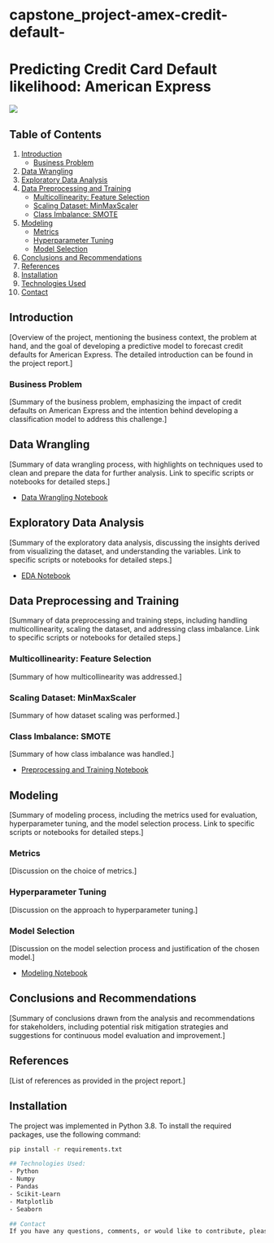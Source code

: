 # capstone_project-amex-credit-default-
# Predicting Credit Card Default likelihood: American Express
[![](https://img.shields.io/badge/Python-3.8-blue)](#) 

## Table of Contents
1. [Introduction](#introduction)
    - [Business Problem](#business-problem)
2. [Data Wrangling](#data-wrangling)
3. [Exploratory Data Analysis](#exploratory-data-analysis)
4. [Data Preprocessing and Training](#data-preprocessing-and-training)
    - [Multicollinearity: Feature Selection](#multicollinearity-feature-selection)
    - [Scaling Dataset: MinMaxScaler](#scaling-dataset-minmaxscaler)
    - [Class Imbalance: SMOTE](#class-imbalance-smote)
5. [Modeling](#modeling)
    - [Metrics](#metrics)
    - [Hyperparameter Tuning](#hyperparameter-tuning)
    - [Model Selection](#model-selection)
6. [Conclusions and Recommendations](#conclusions-and-recommendations)
7. [References](#references)
8. [Installation](#installation)
9. [Technologies Used](#technologies-used)
10. [Contact](#contact)

## Introduction
[Overview of the project, mentioning the business context, the problem at hand, and the goal of developing a predictive model to forecast credit defaults for American Express. The detailed introduction can be found in the project report.]

### Business Problem
[Summary of the business problem, emphasizing the impact of credit defaults on American Express and the intention behind developing a classification model to address this challenge.]

## Data Wrangling
[Summary of data wrangling process, with highlights on techniques used to clean and prepare the data for further analysis. Link to specific scripts or notebooks for detailed steps.]

- [Data Wrangling Notebook](data/notebooks/data_wrangling.ipynb)

## Exploratory Data Analysis
[Summary of the exploratory data analysis, discussing the insights derived from visualizing the dataset, and understanding the variables. Link to specific scripts or notebooks for detailed steps.]

- [EDA Notebook](data/notebooks/exploratory_data_analysis.ipynb)

## Data Preprocessing and Training
[Summary of data preprocessing and training steps, including handling multicollinearity, scaling the dataset, and addressing class imbalance. Link to specific scripts or notebooks for detailed steps.]

### Multicollinearity: Feature Selection
[Summary of how multicollinearity was addressed.]

### Scaling Dataset: MinMaxScaler
[Summary of how dataset scaling was performed.]

### Class Imbalance: SMOTE
[Summary of how class imbalance was handled.]

- [Preprocessing and Training Notebook](data/notebooks/preprocessing_and_training.ipynb)

## Modeling
[Summary of modeling process, including the metrics used for evaluation, hyperparameter tuning, and the model selection process. Link to specific scripts or notebooks for detailed steps.]

### Metrics
[Discussion on the choice of metrics.]

### Hyperparameter Tuning
[Discussion on the approach to hyperparameter tuning.]

### Model Selection
[Discussion on the model selection process and justification of the chosen model.]

- [Modeling Notebook](data/notebooks/modeling.ipynb)

## Conclusions and Recommendations
[Summary of conclusions drawn from the analysis and recommendations for stakeholders, including potential risk mitigation strategies and suggestions for continuous model evaluation and improvement.]

## References
[List of references as provided in the project report.]

## Installation
The project was implemented in Python 3.8. To install the required packages, use the following command:
```bash
pip install -r requirements.txt

## Technologies Used:
- Python
- Numpy
- Pandas
- Scikit-Learn
- Matplotlib
- Seaborn

## Contact
If you have any questions, comments, or would like to contribute, please feel free to contact me at camilodurangos@gmail.com.

